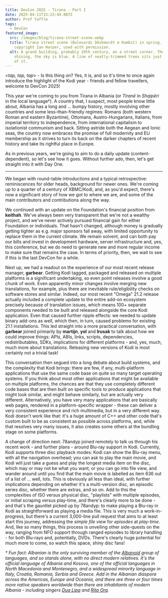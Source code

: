 ```yaml
---
title: DevCon 2025 - Tirana - Part I
date: 2025-04-11T15:23:49.087Z
author: Prof Yaffle
tags:
  - DevCon
featured_image:
  src: /images/blog/tirana-street-scene.webp
  title: Tirana street scene (Bulevardi Dëshmorët e Kombit) in spring. Image
    copyright Ian Harper, used with permission.
  alt: A grand building, probably 19th century, on a street corner. The sun is
    shining, the sky is blue. A line of neatly-trimmed trees sits just in front
    of it.
---
```

<*tap, tap, tap*> - Is this thing on? Yes, it is, and so it's time to once again introduce the highlight of the Kodi year - friends and fellow travellers, welcome to DevCon 2025! 

This year we're coming to you from Tirana in Albania (or *Tiranë* in *Shqipëri* in the local language†). A country that, I suspect, most people know little about, Albania has a long and ... bumpy history, mostly involving other countries and some less-than-friendly regimes: Romans (both western Roman and eastern Byzantine), Ottomans, Austro-Hungarians, Italians, from imperial territory to independence, from international capitalism to isolationist communism and back. Sitting astride both the Aegean and Ionic seas, the country now embraces the promise of full modernity and EU membership as it strives to turn its back on the darker chapters of recent history and take its rightful place in Europe.

As in previous years, we're going to aim to do a daily update (content-dependent), so let's see how it goes. Without further ado, then, let's get straight into it with Day One.

- - -

We began with round-table introductions and a typical retrospective: reminiscences for older heads, background for newer ones. We're coming up to a  quarter of a century of XBMC/Kodi, and, as you'd expect, there's now a significant story of how we got to where we are, and some of the main contributors and contributions along the way.

We continued with an update on the Foundation's financial position from **keithah**. We've always been very transparent that we're not a wealthy project, and we've never actively pursued financial gain for either Foundation or individuals. That hasn't changed, although money is gradually getting tighter as e.g. major sponsors fall away, with limited opportunity to replace them in the current climate. We remain solvent, and can both pay our bills and invest in development hardware, server infrastructure and, yes, this conference, but we do need to generate new and more regular income to make sure that remains the case. In terms of priority, then, we wait to see if this is the last DevCon for a while. 

Next up, we had a readout on the experience of our most recent release manager, **garbear**. Getting Kodi tagged, packaged and released on multiple platforms is a significant undertaking, so even point releases involve a good chunk of work. Even apparently minor changes involve merging new translations, for example, plus there are inevitable rule/eligibility checks on software stores and similar. Indeed, our most recent "Omega" 21.2 release actually included a complete update to the entire add-on ecosystem precisely because of translation issues, which means 100+ separate components needed to be built and released alongside the core Kodi application. Even that caused further ripple effects: we needed to update binary add-ons as well, which then, in turn, caused problems for existing 21.1 installations. This led straight into a more practical conversation, with **garbear** joined primarily by **martijn**, **yol** and **lrusak** to talk about how we could improve things: APIs, ABIs, links, scripts, dependencies, redistributables, SDKs, implications for different platforms - and, yes, much, much more about translations. Releasing new versions of Kodi is most certainly not a trivial task!

This conversation then segued into a long debate about build systems, and the complexity that Kodi brings: there are few, if any, multi-platform applications that use the same code base on quite so many target operating systems. If you think about most other applications that might be available on multiple platforms, the chances are that they use completely different code bases that are then built on specific tools to produce applications that might look similar, and might behave similarly, but are actually very different. Alternatively, you have very many applications that are basically web pages, rendered in a platform-specific wrapper - these can deliver a very consistent experience and rich multimedia, but in a very different way. Kodi doesn't work like that: it's a huge amount of C++ and other code that's custom built to be as consistent as possible across platforms, and, while that resolves very many issues, it also creates some others at the bundling stage on some platforms.

A change of direction next: 78andyp joined remotely to talk us through his recent work - and further plans - around Blu-ray support in Kodi. Currently, Kodi supports three disc playback modes: Kodi can show the Blu-ray menu, with all the navigation overhead; you can ask to play the main movie, and Kodi will just take a guess and play the longest media item on the disc, which may or may not be what you want; or you can go into file view, and wander around until you find that the main movie is labelled as item 636 out of a list of ... well, lots. This is obviously all less than ideal, with further implications depending on whether it's a multi-version disc, an episodic series disc, whether there are extras, and so on. Add to this the complexities of ISO versus physical disc, "playlists" with multiple episodes, or initial scraping versus play-time, and there's clearly more to be done - and that's the gauntlet picked up by 78andyp: to make playing a Blu-ray in Kodi as straightforward as playing a media file. This is very much a work-in-progress, but there's a current 3,000-line pull request that aims to at least start this journey, addressing the *simple file view* for *episodes* at *play-time*. And, like so many things, this process is unveiling other side-quests on the way, ranging from NFO support through ranged episodes to library handling - for both Blu-rays and, potentially, DVDs. There's clearly huge potential for much more to come, so watch this space, shiny disc fans!



*† Fun fact: Albanian is the only surviving member of the [Albanoid](https://en.wikipedia.org/wiki/Albanoid) group of languages, and so stands alone, with no direct modern relatives. It's the official language of Albania and Kosovo, one of the official languages in North Macedonia and Montenegro, and a widespread minority language in Italy, Croatia, Romania, Serbia and Greece. Add in the Albanian diaspora across the Americas, Europe and Oceania, and there are three or four times more native speakers worldwide than there are inhabitants of modern Albania - including singers [Dua Lipa](https://en.wikipedia.org/wiki/Dua_Lipa) and [Rita Ora](https://en.wikipedia.org/wiki/Rita_Ora).*